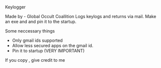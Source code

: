 
 
                                                                                                                






Keylogger

Made by - Global Occult Coallition
Logs keylogs and returns via mail.
Make an exe and and pin it to the startup.

Some neccessary things
- Only gmail ids supported
- Allow less secured apps on the gmail id.
- Pin it to startup (VERY IMPORTANT)

If you copy , give credit to me



